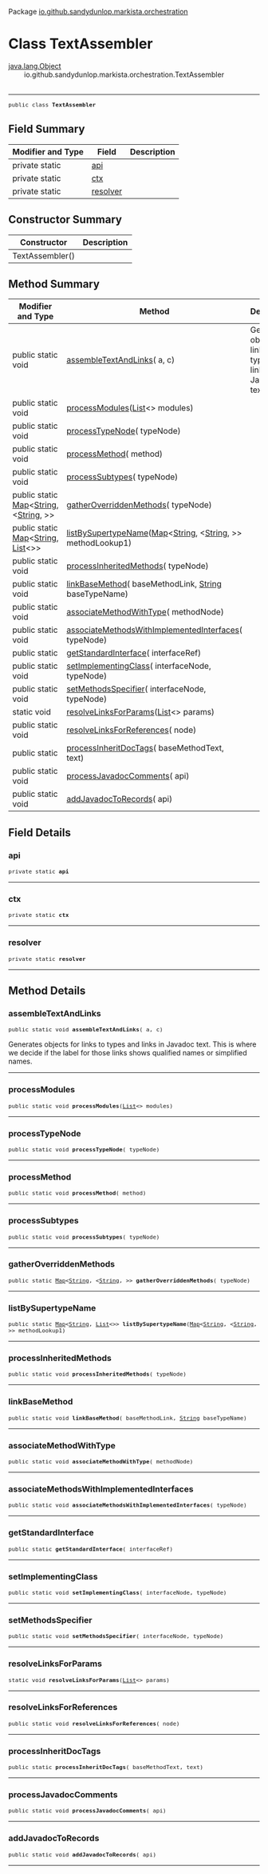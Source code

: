 Package [io.github.sandydunlop.markista.orchestration](index.md)

# Class TextAssembler
[java.lang.Object](https://docs.oracle.com/en/java/javase/24/docs/api/java.base/java/lang/Object.html)<br/>
        io.github.sandydunlop.markista.orchestration.TextAssembler<br/>
<br/>

----

<span style="font-family: monospace; font-size: 80%;">public class __TextAssembler__</span>


## Field Summary

| Modifier and Type                     | Field                 | Description |
|---------------------------------------|-----------------------|-------------|
| private static [](../model/Api.md)    | [api](#api)           |             |
| private static [](../core/Context.md) | [ctx](#ctx)           |             |
| private static [](LinkResolver.md)    | [resolver](#resolver) |             |



## Constructor Summary

| Constructor     | Description |
|-----------------|-------------|
| TextAssembler() |             |



## Method Summary

| Modifier and Type                                                                                                                                                                                                                                                                                                                            | Method                                                                                                                                                                                                                                                                                                                                                                                    | Description                                                                          |
|----------------------------------------------------------------------------------------------------------------------------------------------------------------------------------------------------------------------------------------------------------------------------------------------------------------------------------------------|-------------------------------------------------------------------------------------------------------------------------------------------------------------------------------------------------------------------------------------------------------------------------------------------------------------------------------------------------------------------------------------------|--------------------------------------------------------------------------------------|
| public static void                                                                                                                                                                                                                                                                                                                           | [assembleTextAndLinks](#assembletextandlinks)([](../model/Api.md) a, [](../core/Context.md) c)                                                                                                                                                                                                                                                                                            | Generates [](../model/Text.md) objects for links to types and links in Javadoc text. |
| public static void                                                                                                                                                                                                                                                                                                                           | [processModules](#processmodules)([List](https://docs.oracle.com/en/java/javase/24/docs/api/java.base/java/util/List.html)<[](../model/ModuleNode.md)> modules)                                                                                                                                                                                                                           |                                                                                      |
| public static void                                                                                                                                                                                                                                                                                                                           | [processTypeNode](#processtypenode)([](../model/TypeNode.md) typeNode)                                                                                                                                                                                                                                                                                                                    |                                                                                      |
| public static void                                                                                                                                                                                                                                                                                                                           | [processMethod](#processmethod)([](../model/MethodNode.md) method)                                                                                                                                                                                                                                                                                                                        |                                                                                      |
| public static void                                                                                                                                                                                                                                                                                                                           | [processSubtypes](#processsubtypes)([](../model/TypeNode.md) typeNode)                                                                                                                                                                                                                                                                                                                    |                                                                                      |
| public static [Map](https://docs.oracle.com/en/java/javase/24/docs/api/java.base/java/util/Map.html)<[String](https://docs.oracle.com/en/java/javase/24/docs/api/java.base/java/lang/String.html), [](../model/Pair.md)<[String](https://docs.oracle.com/en/java/javase/24/docs/api/java.base/java/lang/String.html), [](../model/Link.md)>> | [gatherOverriddenMethods](#gatheroverriddenmethods)([](../model/TypeNode.md) typeNode)                                                                                                                                                                                                                                                                                                    |                                                                                      |
| public static [Map](https://docs.oracle.com/en/java/javase/24/docs/api/java.base/java/util/Map.html)<[String](https://docs.oracle.com/en/java/javase/24/docs/api/java.base/java/lang/String.html), [List](https://docs.oracle.com/en/java/javase/24/docs/api/java.base/java/util/List.html)<[](../model/Link.md)>>                           | [listBySupertypeName](#listbysupertypename)([Map](https://docs.oracle.com/en/java/javase/24/docs/api/java.base/java/util/Map.html)<[String](https://docs.oracle.com/en/java/javase/24/docs/api/java.base/java/lang/String.html), [](../model/Pair.md)<[String](https://docs.oracle.com/en/java/javase/24/docs/api/java.base/java/lang/String.html), [](../model/Link.md)>> methodLookup1) |                                                                                      |
| public static void                                                                                                                                                                                                                                                                                                                           | [processInheritedMethods](#processinheritedmethods)([](../model/TypeNode.md) typeNode)                                                                                                                                                                                                                                                                                                    |                                                                                      |
| public static void                                                                                                                                                                                                                                                                                                                           | [linkBaseMethod](#linkbasemethod)([](../model/Link.md) baseMethodLink, [String](https://docs.oracle.com/en/java/javase/24/docs/api/java.base/java/lang/String.html) baseTypeName)                                                                                                                                                                                                         |                                                                                      |
| public static void                                                                                                                                                                                                                                                                                                                           | [associateMethodWithType](#associatemethodwithtype)([](../model/MethodNode.md) methodNode)                                                                                                                                                                                                                                                                                                |                                                                                      |
| public static void                                                                                                                                                                                                                                                                                                                           | [associateMethodsWithImplementedInterfaces](#associatemethodswithimplementedinterfaces)([](../model/TypeNode.md) typeNode)                                                                                                                                                                                                                                                                |                                                                                      |
| public static [](../model/InterfaceNode.md)                                                                                                                                                                                                                                                                                                  | [getStandardInterface](#getstandardinterface)([](../model/TypeReference.md) interfaceRef)                                                                                                                                                                                                                                                                                                 |                                                                                      |
| public static void                                                                                                                                                                                                                                                                                                                           | [setImplementingClass](#setimplementingclass)([](../model/InterfaceNode.md) interfaceNode, [](../model/TypeNode.md) typeNode)                                                                                                                                                                                                                                                             |                                                                                      |
| public static void                                                                                                                                                                                                                                                                                                                           | [setMethodsSpecifier](#setmethodsspecifier)([](../model/InterfaceNode.md) interfaceNode, [](../model/TypeNode.md) typeNode)                                                                                                                                                                                                                                                               |                                                                                      |
| static void                                                                                                                                                                                                                                                                                                                                  | [resolveLinksForParams](#resolvelinksforparams)([List](https://docs.oracle.com/en/java/javase/24/docs/api/java.base/java/util/List.html)<[](../model/ParamNode.md)> params)                                                                                                                                                                                                               |                                                                                      |
| public static void                                                                                                                                                                                                                                                                                                                           | [resolveLinksForReferences](#resolvelinksforreferences)([](../model/Node.md) node)                                                                                                                                                                                                                                                                                                        |                                                                                      |
| public static [](../model/Text.md)                                                                                                                                                                                                                                                                                                           | [processInheritDocTags](#processinheritdoctags)([](../model/Text.md) baseMethodText, [](../model/Text.md) text)                                                                                                                                                                                                                                                                           |                                                                                      |
| public static void                                                                                                                                                                                                                                                                                                                           | [processJavadocComments](#processjavadoccomments)([](../model/Api.md) api)                                                                                                                                                                                                                                                                                                                |                                                                                      |
| public static void                                                                                                                                                                                                                                                                                                                           | [addJavadocToRecords](#addjavadoctorecords)([](../model/Api.md) api)                                                                                                                                                                                                                                                                                                                      |                                                                                      |



## Field Details

### api

<span style="font-family: monospace; font-size: 80%;">private static [](../model/Api.md) __api__</span>




---

### ctx

<span style="font-family: monospace; font-size: 80%;">private static [](../core/Context.md) __ctx__</span>




---

### resolver

<span style="font-family: monospace; font-size: 80%;">private static [](LinkResolver.md) __resolver__</span>




---


## Method Details

### assembleTextAndLinks

<span style="font-family: monospace; font-size: 80%;">public static void __assembleTextAndLinks__([](../model/Api.md) a, [](../core/Context.md) c)</span>

Generates [](../model/Text.md) objects for links to types and links in Javadoc text.
This is where we decide if the label for those links shows qualified names or simplified names.


---

### processModules

<span style="font-family: monospace; font-size: 80%;">public static void __processModules__([List](https://docs.oracle.com/en/java/javase/24/docs/api/java.base/java/util/List.html)<[](../model/ModuleNode.md)> modules)</span>




---

### processTypeNode

<span style="font-family: monospace; font-size: 80%;">public static void __processTypeNode__([](../model/TypeNode.md) typeNode)</span>




---

### processMethod

<span style="font-family: monospace; font-size: 80%;">public static void __processMethod__([](../model/MethodNode.md) method)</span>




---

### processSubtypes

<span style="font-family: monospace; font-size: 80%;">public static void __processSubtypes__([](../model/TypeNode.md) typeNode)</span>




---

### gatherOverriddenMethods

<span style="font-family: monospace; font-size: 80%;">public static [Map](https://docs.oracle.com/en/java/javase/24/docs/api/java.base/java/util/Map.html)<[String](https://docs.oracle.com/en/java/javase/24/docs/api/java.base/java/lang/String.html), [](../model/Pair.md)<[String](https://docs.oracle.com/en/java/javase/24/docs/api/java.base/java/lang/String.html), [](../model/Link.md)>> __gatherOverriddenMethods__([](../model/TypeNode.md) typeNode)</span>




---

### listBySupertypeName

<span style="font-family: monospace; font-size: 80%;">public static [Map](https://docs.oracle.com/en/java/javase/24/docs/api/java.base/java/util/Map.html)<[String](https://docs.oracle.com/en/java/javase/24/docs/api/java.base/java/lang/String.html), [List](https://docs.oracle.com/en/java/javase/24/docs/api/java.base/java/util/List.html)<[](../model/Link.md)>> __listBySupertypeName__([Map](https://docs.oracle.com/en/java/javase/24/docs/api/java.base/java/util/Map.html)<[String](https://docs.oracle.com/en/java/javase/24/docs/api/java.base/java/lang/String.html), [](../model/Pair.md)<[String](https://docs.oracle.com/en/java/javase/24/docs/api/java.base/java/lang/String.html), [](../model/Link.md)>> methodLookup1)</span>




---

### processInheritedMethods

<span style="font-family: monospace; font-size: 80%;">public static void __processInheritedMethods__([](../model/TypeNode.md) typeNode)</span>




---

### linkBaseMethod

<span style="font-family: monospace; font-size: 80%;">public static void __linkBaseMethod__([](../model/Link.md) baseMethodLink, [String](https://docs.oracle.com/en/java/javase/24/docs/api/java.base/java/lang/String.html) baseTypeName)</span>




---

### associateMethodWithType

<span style="font-family: monospace; font-size: 80%;">public static void __associateMethodWithType__([](../model/MethodNode.md) methodNode)</span>




---

### associateMethodsWithImplementedInterfaces

<span style="font-family: monospace; font-size: 80%;">public static void __associateMethodsWithImplementedInterfaces__([](../model/TypeNode.md) typeNode)</span>




---

### getStandardInterface

<span style="font-family: monospace; font-size: 80%;">public static [](../model/InterfaceNode.md) __getStandardInterface__([](../model/TypeReference.md) interfaceRef)</span>




---

### setImplementingClass

<span style="font-family: monospace; font-size: 80%;">public static void __setImplementingClass__([](../model/InterfaceNode.md) interfaceNode, [](../model/TypeNode.md) typeNode)</span>




---

### setMethodsSpecifier

<span style="font-family: monospace; font-size: 80%;">public static void __setMethodsSpecifier__([](../model/InterfaceNode.md) interfaceNode, [](../model/TypeNode.md) typeNode)</span>




---

### resolveLinksForParams

<span style="font-family: monospace; font-size: 80%;">static void __resolveLinksForParams__([List](https://docs.oracle.com/en/java/javase/24/docs/api/java.base/java/util/List.html)<[](../model/ParamNode.md)> params)</span>




---

### resolveLinksForReferences

<span style="font-family: monospace; font-size: 80%;">public static void __resolveLinksForReferences__([](../model/Node.md) node)</span>




---

### processInheritDocTags

<span style="font-family: monospace; font-size: 80%;">public static [](../model/Text.md) __processInheritDocTags__([](../model/Text.md) baseMethodText, [](../model/Text.md) text)</span>




---

### processJavadocComments

<span style="font-family: monospace; font-size: 80%;">public static void __processJavadocComments__([](../model/Api.md) api)</span>




---

### addJavadocToRecords

<span style="font-family: monospace; font-size: 80%;">public static void __addJavadocToRecords__([](../model/Api.md) api)</span>




---

